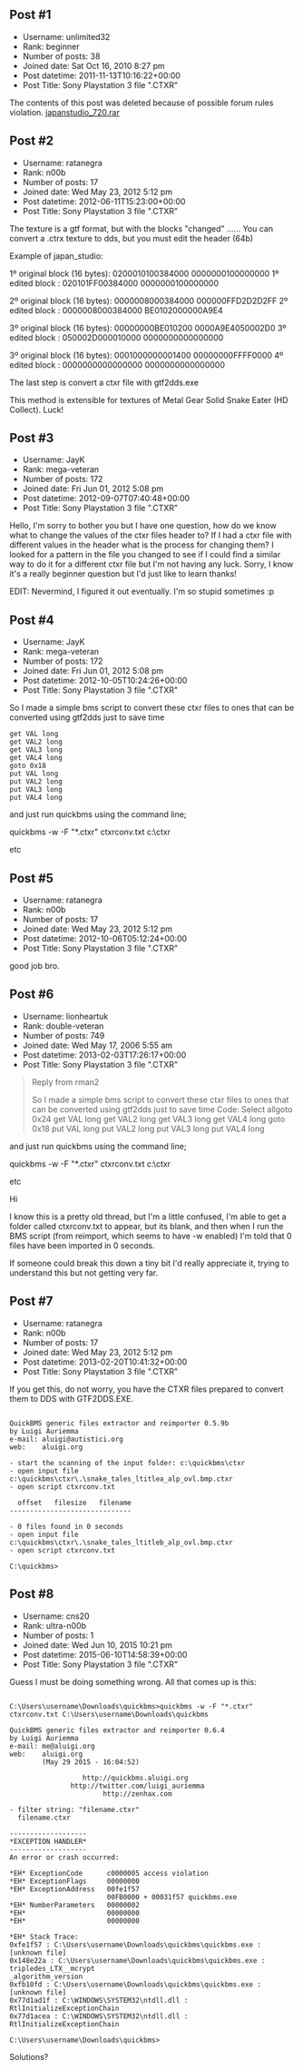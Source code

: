 ## Post #1
- Username: unlimited32
- Rank: beginner
- Number of posts: 38
- Joined date: Sat Oct 16, 2010 8:27 pm
- Post datetime: 2011-11-13T10:16:22+00:00
- Post Title: Sony Playstation 3 file ".CTXR"

The contents of this post was deleted because of possible forum rules violation.
[japanstudio_720.rar](https://xentaxbackup.github.io/file/4836_japanstudio_720.rar)
## Post #2
- Username: ratanegra
- Rank: n00b
- Number of posts: 17
- Joined date: Wed May 23, 2012 5:12 pm
- Post datetime: 2012-06-11T15:23:00+00:00
- Post Title: Sony Playstation 3 file ".CTXR"

The texture is a gtf format, but with the blocks "changed" ......
You can convert a .ctrx texture to dds, but you must edit the header (64b)

Example of japan_studio:

1º original block (16 bytes):
0200010100384000   0000000100000000
1º edited block : 
020101FF00384000   0000000100000000

2º original block (16 bytes):
0000008000384000  000000FFD2D2D2FF
2º edited block : 
0000008000384000  BE0102000000A9E4

3º original block (16 bytes):
00000000BE010200  0000A9E4050002D0
3º edited block :
050002D000010000  0000000000000000

3º original block (16 bytes):
0001000000001400  00000000FFFF0000
4º edited block :
0000000000000000  0000000000000000

The last step is convert a ctxr file with gtf2dds.exe

[](http://imageshack.us/photo/my-images/201/ctrxtexture.jpg/)

This method is extensible for textures of Metal Gear Solid Snake Eater (HD Collect).
Luck!
## Post #3
- Username: JayK
- Rank: mega-veteran
- Number of posts: 172
- Joined date: Fri Jun 01, 2012 5:08 pm
- Post datetime: 2012-09-07T07:40:48+00:00
- Post Title: Sony Playstation 3 file ".CTXR"

Hello, I'm sorry to bother you but I have one question, how do we know what to change the values of the ctxr files header to? If I had a ctxr file with different values in the header what is the process for changing them? I looked for a pattern in the file you changed to see if I could find a similar way to do it for a different ctxr file but I'm not having any luck. Sorry, I know it's a really beginner question but I'd just like to learn  thanks!

EDIT: Nevermind, I figured it out eventually. I'm so stupid sometimes :p
## Post #4
- Username: JayK
- Rank: mega-veteran
- Number of posts: 172
- Joined date: Fri Jun 01, 2012 5:08 pm
- Post datetime: 2012-10-05T10:24:26+00:00
- Post Title: Sony Playstation 3 file ".CTXR"

So I made a simple bms script to convert these ctxr files to ones that can be converted using gtf2dds just to save time

```
get VAL long
get VAL2 long
get VAL3 long
get VAL4 long
goto 0x18
put VAL long
put VAL2 long
put VAL3 long
put VAL4 long
```


and just run quickbms using the command line;

quickbms -w -F "*.ctxr" ctxrconv.txt c:\ctxr

etc
## Post #5
- Username: ratanegra
- Rank: n00b
- Number of posts: 17
- Joined date: Wed May 23, 2012 5:12 pm
- Post datetime: 2012-10-06T05:12:24+00:00
- Post Title: Sony Playstation 3 file ".CTXR"

good job bro.
## Post #6
- Username: lionheartuk
- Rank: double-veteran
- Number of posts: 749
- Joined date: Wed May 17, 2006 5:55 am
- Post datetime: 2013-02-03T17:26:17+00:00
- Post Title: Sony Playstation 3 file ".CTXR"

> Reply from rman2
>
> So I made a simple bms script to convert these ctxr files to ones that can be converted using gtf2dds just to save time
Code: Select allgoto 0x24
get VAL long
get VAL2 long
get VAL3 long
get VAL4 long
goto 0x18
put VAL long
put VAL2 long
put VAL3 long
put VAL4 long

and just run quickbms using the command line;

quickbms -w -F "*.ctxr" ctxrconv.txt c:\ctxr

etc

Hi

I know this is a pretty old thread, but I'm a little confused, I'm able to get a folder called ctxrconv.txt to appear, but its blank, and then when I run the BMS script (from reimport, which seems to have -w enabled) I'm told that 0 files have been imported in 0 seconds.

If someone could break this down a tiny bit I'd really appreciate it, trying to understand this but not getting very far.
## Post #7
- Username: ratanegra
- Rank: n00b
- Number of posts: 17
- Joined date: Wed May 23, 2012 5:12 pm
- Post datetime: 2013-02-20T10:41:32+00:00
- Post Title: Sony Playstation 3 file ".CTXR"

If you get this, do not worry, you have  the CTXR files prepared to convert them to DDS with GTF2DDS.EXE.

```

QuickBMS generic files extractor and reimporter 0.5.9b
by Luigi Auriemma
e-mail: aluigi@autistici.org
web:    aluigi.org

- start the scanning of the input folder: c:\quickbms\ctxr
- open input file c:\quickbms\ctxr\.\snake_tales_ltitlea_alp_ovl.bmp.ctxr
- open script ctxrconv.txt

  offset   filesize   filename
------------------------------

- 0 files found in 0 seconds
- open input file c:\quickbms\ctxr\.\snake_tales_ltitleb_alp_ovl.bmp.ctxr
- open script ctxrconv.txt

C:\quickbms>
```
## Post #8
- Username: cns20
- Rank: ultra-n00b
- Number of posts: 1
- Joined date: Wed Jun 10, 2015 10:21 pm
- Post datetime: 2015-06-10T14:58:39+00:00
- Post Title: Sony Playstation 3 file ".CTXR"

Guess I must be doing something wrong. All that comes up is this:

```

C:\Users\username\Downloads\quickbms>quickbms -w -F "*.ctxr" ctxrconv.txt C:\Users\username\Downloads\quickbms

QuickBMS generic files extractor and reimporter 0.6.4
by Luigi Auriemma
e-mail: me@aluigi.org
web:    aluigi.org
        (May 29 2015 - 16:04:52)

                  http://quickbms.aluigi.org
               http://twitter.com/luigi_auriemma
                       http://zenhax.com

- filter string: "filename.ctxr"
  filename.ctxr

-------------------
*EXCEPTION HANDLER*
-------------------
An error or crash occurred:

*EH* ExceptionCode      c0000005 access violation
*EH* ExceptionFlags     00000000
*EH* ExceptionAddress   00fe1f57
                        00FB0000 + 00031f57 quickbms.exe
*EH* NumberParameters   00000002
*EH*                    00000000
*EH*                    00000000

*EH* Stack Trace:
0xfe1f57 : C:\Users\username\Downloads\quickbms\quickbms.exe : [unknown file]
0x148e22a : C:\Users\username\Downloads\quickbms\quickbms.exe : tripledes_LTX__mcrypt
_algorithm_version
0xfb10fd : C:\Users\username\Downloads\quickbms\quickbms.exe : [unknown file]
0x77d1ad1f : C:\WINDOWS\SYSTEM32\ntdll.dll : RtlInitializeExceptionChain
0x77d1acea : C:\WINDOWS\SYSTEM32\ntdll.dll : RtlInitializeExceptionChain

C:\Users\username\Downloads\quickbms>
```


Solutions?
